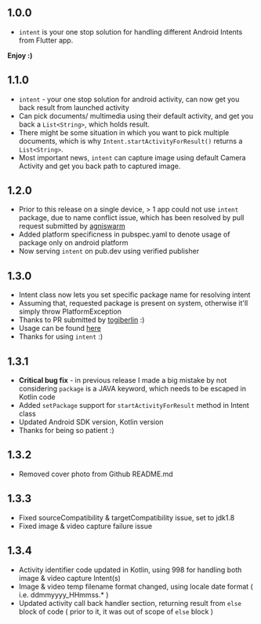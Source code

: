 ## 1.0.0

* `intent` is your one stop solution for handling different Android Intents from Flutter app. 

**Enjoy :)**

## 1.1.0

* `intent` - your one stop solution for android activity, can now get you back result from launched activity
* Can pick documents/ multimedia using their default activity, and get you back a `List<String>`, which holds result.
* There might be some situation in which you want to pick multiple documents, which is why `Intent.startActivityForResult()` returns a `List<String>`.
* Most important news, `intent` can capture image using default Camera Activity and get you back path to captured image.

## 1.2.0

* Prior to this release on a single device, > 1 app could not use `intent` package, due to name conflict issue, which has been resolved by pull request submitted by [agniswarm](https://github.com/agniswarm) 
* Added platform specificness in pubspec.yaml to denote usage of package only on android platform
* Now serving `intent` on pub.dev using verified publisher

## 1.3.0

* Intent class now lets you set specific package name for resolving intent
* Assuming that, requested package is present on system, otherwise it'll simply throw PlatformException
* Thanks to PR submitted by [togiberlin](https://github.com/togiberlin) :)
* Usage can be found [here](https://github.com/itzmeanjan/intent#create-precomposed-email-)
* Thanks for using `intent` :)

## 1.3.1

* **Critical bug fix** - in previous release I made a big mistake by not considering `package` is a JAVA keyword, which needs to be escaped in Kotlin code
* Added `setPackage` support for `startActivityForResult` method in Intent class
* Updated Android SDK version, Kotlin version
* Thanks for being so patient :)

## 1.3.2

* Removed cover photo from Github README.md

## 1.3.3

* Fixed sourceCompatibility & targetCompatibility issue, set to jdk1.8
* Fixed image & video capture failure issue

## 1.3.4

* Activity identifier code updated in Kotlin, using 998 for handling both image & video capture Intent(s)
* Image & video temp filename format changed, using locale date format ( i.e. ddmmyyyy_HHmmss.* )
* Updated activity call back handler section, returning result from `else` block of code ( prior to it, it was out of scope of `else` block )
